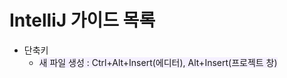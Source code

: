 # IntelliJ 가이드 목록
- 단축키
  - <span style="background-color: #f5f0ff">새 파일 생성 :    Ctrl+Alt+Insert(에디터), Alt+Insert(프로젝트 창)</span>
